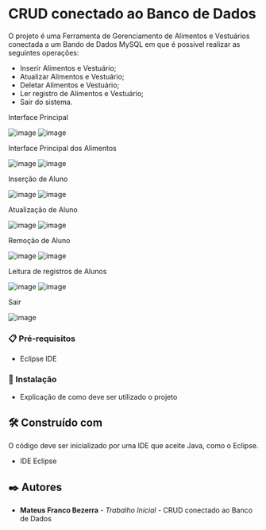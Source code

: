 # CRUD conectado ao Banco de Dados

O projeto é uma Ferramenta de Gerenciamento de Alimentos e Vestuários conectada a um Bando de Dados MySQL em que é possível realizar as seguintes operações:

- Inserir Alimentos e Vestuário;
- Atualizar Alimentos e Vestuário;
- Deletar Alimentos e Vestuário;
- Ler registro de Alimentos e Vestuário;
- Sair do sistema.



Interface Principal

![image](https://github.com/user-attachments/assets/52add69e-6ec8-4efd-9481-924ff0dd3878)
![image](https://github.com/user-attachments/assets/6fd96513-c2be-4fa7-a61b-6e178595a3f4)


Interface Principal dos Alimentos

![image](https://github.com/user-attachments/assets/f6b3158c-556b-46e8-bd2a-63583694e0a1)
![image](https://github.com/user-attachments/assets/b5acd9c8-4d46-497b-a754-d5a377333609)


Inserção de Aluno

![image](https://github.com/user-attachments/assets/d31687ff-3128-4aed-ade0-9d2b48c1477d)
![image](https://github.com/user-attachments/assets/158724cd-3bb2-4247-ace4-4fcd8dcce2cf)



Atualização de Aluno

![image](https://github.com/user-attachments/assets/8f6a443c-1369-4ada-9fef-4e3822783ad3)
![image](https://github.com/user-attachments/assets/10b60ea0-de75-4e91-bc99-261f340824cb)


Remoção de Aluno

![image](https://github.com/user-attachments/assets/ef35c8b5-eb32-4f65-a9c9-ff753bbe160e)
![image](https://github.com/user-attachments/assets/da71e9a1-072b-4b62-b697-f06576533eb7)



Leitura de registros de Alunos
  
![image](https://github.com/user-attachments/assets/3e0ce0ec-c5d9-4d72-8ac7-9312538377fc)
![image](https://github.com/user-attachments/assets/bea4a433-371c-4f62-a3a0-6f0814f6d0ee)



Sair

![image](https://github.com/user-attachments/assets/bdc5ae56-18e5-4a30-ad5f-2ef4bb430f50)


### 📋 Pré-requisitos

- Eclipse IDE
  
### 🔧 Instalação

* Explicação de como deve ser utilizado o projeto

## 🛠️ Construído com

O código deve ser inicializado por uma IDE que aceite Java, como o Eclipse.

* IDE Eclipse

## ✒️ Autores

* **Mateus Franco Bezerra** - *Trabalho Inicial* - CRUD conectado ao Banco de Dados
